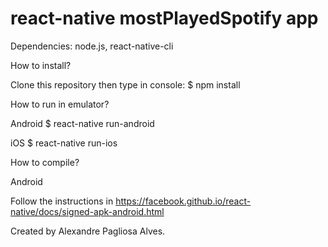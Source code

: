 # react-native mostPlayedSpotify app

Dependencies:
node.js, react-native-cli


How to install?

Clone this repository then type in console:
$ npm install


How to run in emulator?

Android
$ react-native run-android

iOS
$ react-native run-ios


How to compile?

Android

Follow the instructions in https://facebook.github.io/react-native/docs/signed-apk-android.html


Created by Alexandre Pagliosa Alves.
